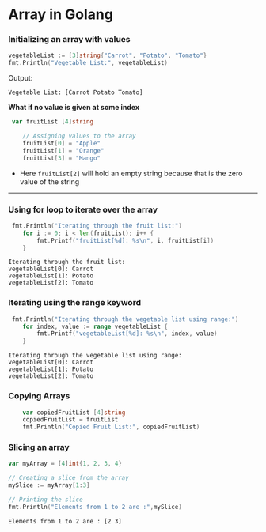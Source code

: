 # Array in Golang

### Initializing an array with values
```go
vegetableList := [3]string{"Carrot", "Potato", "Tomato"}
fmt.Println("Vegetable List:", vegetableList)
```

Output:
```
Vegetable List: [Carrot Potato Tomato]
```
**What if no value is given at some index**
```go
 var fruitList [4]string 

    // Assigning values to the array
    fruitList[0] = "Apple"
    fruitList[1] = "Orange"
    fruitList[3] = "Mango"

```
- Here `fruitList[2]` will hold an empty string because that is the zero value of the string
--------------------------------------------------------------------------------------------
### Using for loop to iterate over the array
```go
 fmt.Println("Iterating through the fruit list:")
    for i := 0; i < len(fruitList); i++ {
        fmt.Printf("fruitList[%d]: %s\n", i, fruitList[i])
    }
```
```
Iterating through the fruit list:
vegetableList[0]: Carrot
vegetableList[1]: Potato
vegetableList[2]: Tomato
```


### Iterating using the range keyword
```go
 fmt.Println("Iterating through the vegetable list using range:")
    for index, value := range vegetableList {
        fmt.Printf("vegetableList[%d]: %s\n", index, value)
    }
```

```
Iterating through the vegetable list using range:
vegetableList[0]: Carrot
vegetableList[1]: Potato
vegetableList[2]: Tomato
```


### Copying Arrays
```go
    var copiedFruitList [4]string
    copiedFruitList = fruitList
    fmt.Println("Copied Fruit List:", copiedFruitList)

```

### Slicing an array
```go
var myArray = [4]int{1, 2, 3, 4}

// Creating a slice from the array
mySlice := myArray[1:3]

// Printing the slice
fmt.Println("Elements from 1 to 2 are :",mySlice) 
```
```
Elements from 1 to 2 are : [2 3]
```